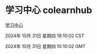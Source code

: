 # 学习中心 colearnhub
[学习中心](http://219.139.197.74:56308/colearnhub/)

2024年 10月 31日 星期四 18:10:02 CST

2024年 10月 31日 星期四 10:10:02 GMT
